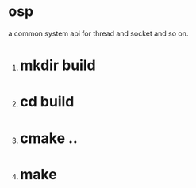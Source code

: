 # osp
a common system api for thread and socket and so on.

1. # mkdir build
2. # cd build
3. # cmake ..
4. # make
